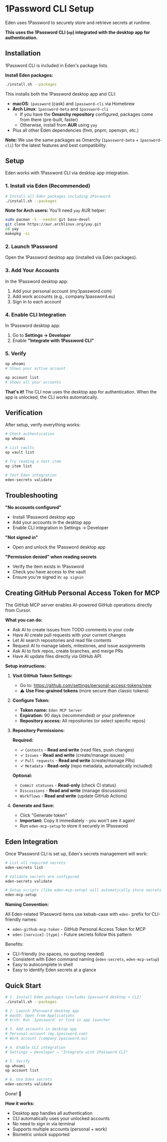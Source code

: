 # 1Password CLI Setup

Eden uses 1Password to securely store and retrieve secrets at runtime.

**This uses the 1Password CLI (`op`) integrated with the desktop app for authentication.**

## Installation

1Password CLI is included in Eden's package lists.

**Install Eden packages:**
```bash
./install.sh --packages
```

This installs both the 1Password desktop app and CLI:
- **macOS**: `1password` (cask) and `1password-cli` via Homebrew
- **Arch Linux**: `1password-beta` and `1password-cli`
  - If you have the **Omarchy repository** configured, packages come from there (pre-built, faster)
  - Otherwise, install from **AUR** using `yay`
- Plus all other Eden dependencies (fnm, pnpm, openvpn, etc.)

**Note:** We use the same packages as Omarchy (`1password-beta` + `1password-cli`) for the latest features and best compatibility.

## Setup

Eden works with 1Password CLI via desktop app integration.

### 1. Install via Eden (Recommended)

```bash
# Install all Eden packages including 1Password
./install.sh --packages
```

**Note for Arch users:** You'll need `yay` AUR helper:
```bash
sudo pacman -S --needed git base-devel
git clone https://aur.archlinux.org/yay.git
cd yay
makepkg -si
```

### 2. Launch 1Password

Open the 1Password desktop app (installed via Eden packages).

### 3. Add Your Accounts

In the 1Password desktop app:
1. Add your personal account (my.1password.com)
2. Add work accounts (e.g., company.1password.eu)
3. Sign in to each account

### 4. Enable CLI Integration

In 1Password desktop app:
1. Go to **Settings → Developer**
2. Enable **"Integrate with 1Password CLI"**

### 5. Verify

```bash
op whoami
# Shows your active account

op account list
# Shows all your accounts
```

**That's it!** The CLI now uses the desktop app for authentication. When the app is unlocked, the CLI works automatically.

## Verification

After setup, verify everything works:

```bash
# Check authentication
op whoami

# List vaults
op vault list

# Try reading a test item
op item list

# Test Eden integration
eden-secrets validate
```

## Troubleshooting

**"No accounts configured"**
- Install 1Password desktop app
- Add your accounts in the desktop app
- Enable CLI integration in Settings → Developer

**"Not signed in"**
- Open and unlock the 1Password desktop app

**"Permission denied" when reading secrets**
- Verify the item exists in 1Password
- Check you have access to the vault
- Ensure you're signed in: `op signin`

## Creating GitHub Personal Access Token for MCP

The GitHub MCP server enables AI-powered GitHub operations directly from Cursor.

**What you can do:**
- Ask AI to create issues from TODO comments in your code
- Have AI create pull requests with your current changes
- Let AI search repositories and read file contents
- Request AI to manage labels, milestones, and issue assignments
- Ask AI to fork repos, create branches, and merge PRs
- Have AI update files directly via GitHub API

**Setup instructions:**

1. **Visit GitHub Token Settings:**
   - Go to: https://github.com/settings/personal-access-tokens/new
   - ⚠️ **Use Fine-grained tokens** (more secure than classic tokens)

2. **Configure Token:**
   - **Token name:** `Eden MCP Server`
   - **Expiration:** 90 days (recommended) or your preference
   - **Repository access:** All repositories (or select specific repos)

3. **Repository Permissions:**
   
   **Required:**
   - ✓ `Contents` - **Read and write** (read files, push changes)
   - ✓ `Issues` - **Read and write** (create/manage issues)
   - ✓ `Pull requests` - **Read and write** (create/manage PRs)
   - ✓ `Metadata` - **Read-only** (repo metadata, automatically included)
   
   **Optional:**
   - `Commit statuses` - **Read-only** (check CI status)
   - `Discussions` - **Read and write** (manage discussions)
   - `Workflows` - **Read and write** (update GitHub Actions)

4. **Generate and Save:**
   - Click "Generate token"
   - **Important:** Copy it immediately - you won't see it again!
   - Run `eden-mcp-setup` to store it securely in 1Password

## Eden Integration

Once 1Password CLI is set up, Eden's secrets management will work:

```bash
# List all required secrets
eden-secrets list

# Validate secrets are configured
eden-secrets validate

# Setup scripts (like eden-mcp-setup) will automatically store secrets
eden-mcp-setup
```

**Naming Convention:**

All Eden-related 1Password items use kebab-case with `eden-` prefix for CLI-friendly names:
- `eden-github-mcp-token` - GitHub Personal Access Token for MCP
- `eden-[service]-[type]` - Future secrets follow this pattern

Benefits:
- CLI-friendly (no spaces, no quoting needed)
- Consistent with Eden command naming (`eden-secrets`, `eden-mcp-setup`)
- Easy to autocomplete in shell
- Easy to identify Eden secrets at a glance

## Quick Start

```bash
# 1. Install Eden packages (includes 1password desktop + CLI)
./install.sh --packages

# 2. Launch 1Password desktop app
# macOS: Open from Applications
# Arch: Run `1password` or find in app launcher

# 3. Add accounts in desktop app
# Personal account (my.1password.com)
# Work account (company.1password.eu)

# 4. Enable CLI integration
# Settings → Developer → "Integrate with 1Password CLI"

# 5. Verify
op whoami
op account list

# 6. Use Eden secrets
eden-secrets validate
```

Done! 🎉

**How it works:**
- Desktop app handles all authentication
- CLI automatically uses your unlocked accounts
- No need to sign in via terminal
- Supports multiple accounts (personal + work)
- Biometric unlock supported


